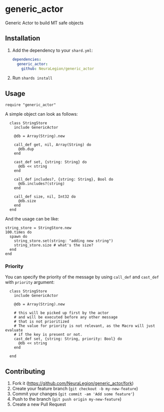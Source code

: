 # generic_actor

Generic Actor to build MT safe objects

## Installation

1. Add the dependency to your `shard.yml`:

   ```yaml
   dependencies:
     generic_actor:
       github: NeuraLegion/generic_actor
   ```

2. Run `shards install`

## Usage

```crystal
require "generic_actor"
```

A simple object can look as follows:

```crystal
  class StringStore
    include GenericActor

    @db = Array(String).new

    call_def get, nil, Array(String) do
      @db.dup
    end

    cast_def set, {string: String} do
      @db << string
    end

    call_def includes?, {string: String}, Bool do
      @db.includes?(string)
    end

    call_def size, nil, Int32 do
      @db.size
    end
  end
```

And the usage can be like:

```crystal
string_store = StringStore.new
100.times do
  spawn do
    string_store.set(string: "adding new string")
    string_store.size # what's the size?
  end
end
```

### Priority

You can specify the priority of the message by using `call_def` and `cast_def` with `priority` argument:

```crystal
  class StringStore
    include GenericActor

    @db = Array(String).new

    # this will be picked up first by the actor
    # and will be executed before any other message
    # that is not prioritized
    # The value for priority is not relevant, as the Macro will just evaluate
    # if the key is present or not.
    cast_def set, {string: String, priority: Bool} do
      @db << string
    end

  end
```

## Contributing

1. Fork it (<https://github.com/NeuraLegion/generic_actor/fork>)
2. Create your feature branch (`git checkout -b my-new-feature`)
3. Commit your changes (`git commit -am 'Add some feature'`)
4. Push to the branch (`git push origin my-new-feature`)
5. Create a new Pull Request
